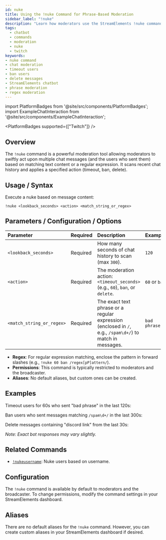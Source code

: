 ```yaml
---
id: nuke
title: Using the !nuke Command for Phrase-Based Moderation
sidebar_label: "!nuke"
description: "Learn how moderators use the StreamElements !nuke command to timeout, ban, or delete messages containing specific phrases or regex patterns."
tags:
  - chatbot
  - commands
  - moderation
  - nuke
  - twitch
keywords:
- nuke command
- chat moderation
- timeout users
- ban users
- delete messages
- StreamElements chatbot
- phrase moderation
- regex moderation
---
```


import PlatformBadges from '@site/src/components/PlatformBadges';
import ExampleChatInteraction from '@site/src/components/ExampleChatInteraction';

<PlatformBadges supported={["Twitch"]} />

## Overview

The `!nuke` command is a powerful moderation tool allowing moderators to swiftly act upon multiple chat messages (and the users who sent them) based on matching text content or a regular expression. It scans recent chat history and applies a specified action (timeout, ban, delete).

## Usage / Syntax

Execute a nuke based on message content:

```
!nuke <lookback_seconds> <action> <match_string_or_regex>
```

## Parameters / Configuration / Options

| Parameter                 | Required | Description                                                                                                | Example         |
| :------------------------ | :------- | :--------------------------------------------------------------------------------------------------------- | :-------------- |
| `<lookback_seconds>`      | Required | How many seconds of chat history to scan (max `300`).                                                       | `120`           |
| `<action>`                | Required | The moderation action: `<timeout_seconds>` (e.g., `60`), `ban`, or `delete`.                               | `60` or `ban`   |
| `<match_string_or_regex>` | Required | The exact text phrase or a regular expression (enclosed in `/`, e.g., `/spam\d+/`) to match in messages. | `bad phrase`    |

- **Regex**: For regular expression matching, enclose the pattern in forward slashes (e.g., `!nuke 60 ban /regex[pP]attern/`).
- **Permissions**: This command is typically restricted to moderators and the broadcaster.
- **Aliases**: No default aliases, but custom ones can be created.

## Examples

Timeout users for 60s who sent "bad phrase" in the last 120s:

<ExampleChatInteraction
  inputPersona="moderator"
  inputUsernameOverride="ModUser"
  inputMessage="!nuke 120 60 bad phrase"
  outputMessage="@ModUser initiated a nuke. Checking messages from the last 120s... Nuked X users."
/>

Ban users who sent messages matching `/spam\d+/` in the last 300s:

<ExampleChatInteraction
  inputPersona="moderator"
  inputUsernameOverride="ModUser"
  inputMessage="!nuke 300 ban /spam\d+/"
  outputMessage="@ModUser initiated a nuke. Checking messages from the last 300s... Nuked Y users."
/>

Delete messages containing "discord link" from the last 30s:

<ExampleChatInteraction
  inputPersona="moderator"
  inputUsernameOverride="ModUser"
  inputMessage="!nuke 30 delete discord link"
  outputMessage="@ModUser initiated a nuke. Checking messages from the last 30s... Nuked Z messages."
/>

*Note: Exact bot responses may vary slightly.*

## Related Commands

- [`!nukeusername`](nukeusername.md): Nuke users based on username.

## Configuration

The `!nuke` command is available by default to moderators and the broadcaster. To change permissions, modify the command settings in your StreamElements dashboard.

## Aliases

There are no default aliases for the `!nuke` command. However, you can create custom aliases in your StreamElements dashboard if desired.
